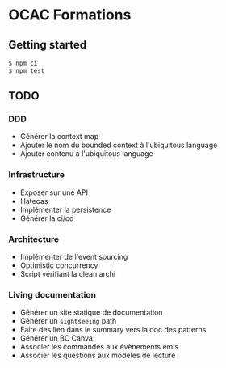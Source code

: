 # OCAC Formations

## Getting started

```sh
$ npm ci
$ npm test
```

## TODO

### DDD

- Générer la context map
- Ajouter le nom du bounded context à l'ubiquitous language
- Ajouter contenu à l'ubiquitous language

### Infrastructure

- Exposer sur une API
- Hateoas
- Implémenter la persistence
- Générer la ci/cd

### Architecture

- Implémenter de l'event sourcing
- Optimistic concurrency
- Script vérifiant la clean archi

### Living documentation

- Générer un site statique de documentation
- Générer un `sightseeing` path
- Faire des lien dans le summary vers la doc des patterns
- Générer un BC Canva
- Associer les commandes aux évènements émis
- Associer les questions aux modèles de lecture
